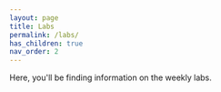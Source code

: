 ```yaml
---
layout: page
title: Labs
permalink: /labs/
has_children: true
nav_order: 2
---
```


Here, you'll be finding information on the weekly labs.